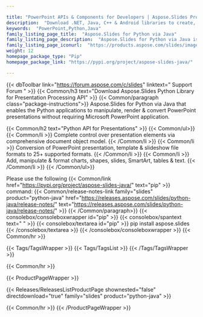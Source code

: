 ```yaml
---

title: "PowerPoint APIs & Components for Developers | Aspose.Slides Product Family"
description:  "Download .NET, Java, C++ & Android libraries to create, manipulate, convert & render Microsoft PowerPoint presentations. Family also includes extension, solution & exporter for Reporting Services, SharePoint & JasperReports."
keywords:  "PowerPoint,Python,Java"
family_listing_page_title:  "Aspose.Slides for Python via Java"
family_listing_page_description:  "Aspose.Slides for Python via Java is an advanced Powerpoint Presentation Processing API that enables you to perform a wide range of document processing tasks directly within your applications."
family_listing_page_iconurl:  "https://products.aspose.com/slides/images/aspose_slides-for-python-via-java.png"
weight: 12
homepage_package_type: "Pip"
homepage_package_link: "https://pypi.org/project/aspose-slides-java/"

---
```


{{< dbToolbar link="https://forum.aspose.com/c/slides" linktext=" Support Forum " >}}
{{< Common/h3 text="Download Aspose.Slides Python Library for Presentation Processing API"  >}}
{{< Common/paragraph class="package-instructions">}}
Aspose.Slides for Python via Java that enables the Python applications to manipulate, render & convert PowerPoint presentations without requiring Microsoft PowerPoint application.

{{< Common/h2 text="Python API for Presentations"  >}}
{{< Common/ul>}}
   {{< Common/li >}} Complete control over presentation elements via comprehensive document object model. {{< /Common/li >}}
   {{< Common/li >}} Conversion of PowerPoint presentation, template & slideshow file formats to 25+ supported formats. {{< /Common/li >}}
   {{< Common/li >}} Add, manipulate & format charts, shapes, slides, SmartArt, tables & text. {{< /Common/li >}}
{{< /Common/ul>}}

Please use the following {{< Common/link href="https://pypi.org/project/aspose-slides-java/" text="pip"  >}} command:
{{< Common/release-notes-link family="slides" product="python-java" href="https://releases.aspose.com/slides/python-java/release-notes/" text="https://releases.aspose.com/slides/python-java/release-notes/"  >}}
{{< /Common/paragraph>}}
{{< consolebox/consoleboxwrapper id="pip" >}}
       {{< consolebox/spantext text=" " >}}
       {{< consolebox/textarea id="pip" >}} pip install aspose.slides {{< /consolebox/textarea >}}
{{< /consolebox/consoleboxwrapper >}}
{{< Common/hr >}}

{{< Tags/TagsWrapper >}}
 {{< Tags/TagsList >}}
{{< /Tags/TagsWrapper >}}

{{< Common/hr >}}

{{< ProductPageWrapper >}}
<!-- ReleasesListProductPage-->
   {{< Releases/ReleasesListProductPage shownested="false"  directdownload="true" family="slides" product="python-java" >}}
<!-- /ReleasesListProductPage-->
{{< Common/hr >}}
{{< /ProductPageWrapper >}}
